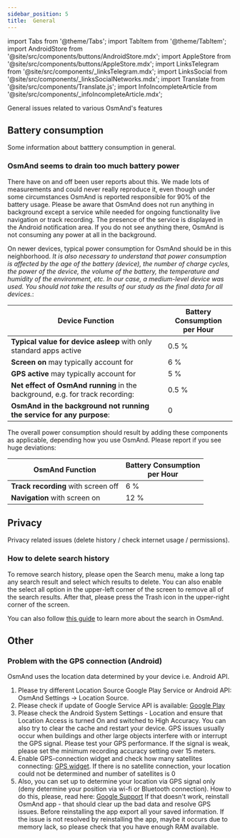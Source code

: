 ```yaml
---
sidebar_position: 5
title:  General
---
```


import Tabs from '@theme/Tabs';
import TabItem from '@theme/TabItem';
import AndroidStore from '@site/src/components/buttons/AndroidStore.mdx';
import AppleStore from '@site/src/components/buttons/AppleStore.mdx';
import LinksTelegram from '@site/src/components/_linksTelegram.mdx';
import LinksSocial from '@site/src/components/_linksSocialNetworks.mdx';
import Translate from '@site/src/components/Translate.js';
import InfoIncompleteArticle from '@site/src/components/_infoIncompleteArticle.mdx';

General issues related to various OsmAnd's features

## Battery consumption
Some information about batttery consumption in general.

### OsmAnd seems to drain too much battery power

There have on and off been user reports about this. We made lots of measurements and could never really reproduce it, even though under some circumstances OsmAnd is reported responsible for 90% of the battery usage. Please be aware that OsmAnd does not run anything in background except a service while needed for ongoing functionality live navigation or track recording. The presence of the service is displayed in the Android notification area. If you do not see anything there, OsmAnd is not consuming any power at all in the background.

On newer devices, typical power consumption for OsmAnd should be in this neighborhood. _It is also necessary to understand that power consumption is affected by the age of the battery (device), the number of charge cycles, the power of the device, the volume of the battery, the temperature and humidity of the environment, etc. In our case, a medium-level device was used. You should not take the results of our study as the final data for all devices._:  

Device Function | Battery Consumption <br /> per Hour
--- | ---
**Typical value for device asleep** with only standard apps active | 0.5 %
**Screen on** may typically account for | 6 %
**GPS active** may typically account for | 5 %
**Net effect of OsmAnd running** in the background, e.g. for track recording: | 0.5 %
**OsmAnd in the background not running the service for any purpose**: | 0

The overall power consumption should result by adding these components as applicable, depending
how you use OsmAnd. Please report if you see huge deviations:

OsmAnd Function | Battery Consumption <br /> per Hour
--- | ---
**Track recording** with screen off | 6 %
**Navigation**  with screen on | 12 %


## Privacy

Privacy related issues (delete history / check internet usage / permissions).

### How to delete search history

To remove search history, please open the Search menu, make a long tap any search result and select which results to delete. You can also enable the select all option in the upper-left corner of the screen to remove all of the search results. After that, please press the Trash icon in the upper-right corner of the screen.

You can also follow [this guide](../search/index.md) to learn more about the search in OsmAnd.

## Other

### Problem with the GPS connection (Android)

OsmAnd uses the location data determined by your device i.e. Android API.
1. Please try different Location Source Google Play Service or Android API: OsmAnd Settings -> Location Source.
2. Please check if update of Google Service API is available: [Google Play](https://play.google.com/store/apps/details?id=com.google.android.gms&hl=en&gl=US)
3. Please check the Android System Settings - Location and ensure that Location Access is turned On and switched to High Accuracy. You can also try to clear the cache and restart your device. GPS issues usually occur when buildings and other large objects interfere with or interrupt the GPS signal. Please test your GPS performance. If the signal is weak, please set the minimum recording accuracy setting over 15 meters.
4. Enable GPS-connection widget and check how many satellites connecting: [GPS widget](../widgets/info-widgets.md#gps-info-android). If there is no satellite connection, your location could not be determined and number of satellites is 0
5. Also, you can set up to determine your location via GPS signal only (deny determine your position via wi-fi or Bluetooth connection). How to do this, please, read here: [Google Support](https://support.google.com/android/answer/3467281?hl=en)
If that doesn't work, reinstall OsmAnd app - that should clear up the bad data and resolve GPS issues. Before reinstalling the app export all your saved information. 
If the issue is not resolved by reinstalling the app, maybe it occurs due to memory lack, so please check that you have enough RAM available.

